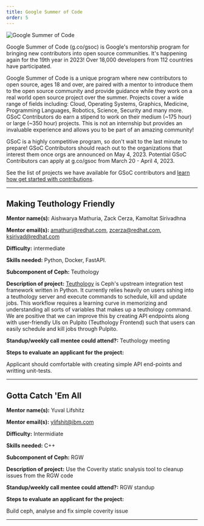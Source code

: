 ```yaml
---
title: Google Summer of Code
order: 5
---
```


![Google Summer of Code](/assets/bitmaps/hero-gsoc.png)

Google Summer of Code (g.co/gsoc) is Google's mentorship program for bringing
new contributors into open source communities. It's happening again for the
19th year in 2023! Over 18,000 developers from 112 countries have participated.

Google Summer of Code is a unique program where new contributors to open
source, ages 18 and over, are paired with a mentor to introduce them to the
open source community and provide guidance while they work on a real world open
source project over the summer. Projects cover a wide range of fields
including: Cloud, Operating Systems, Graphics, Medicine, Programming Languages,
Robotics, Science, Security and many more. GSoC Contributors do earn a stipend
to work on their medium (~175 hour) or large (~350 hour) projects. This is not
an internship but provides an invaluable experience and allows you to be part
of an amazing community!

GSoC is a highly competitive program, so don't wait to the last minute to
prepare! GSoC Contributors should reach out to the organizations that interest
them once orgs are announced on May 4, 2023. Potential GSoC Contributors can
apply at g.co/gsoc from March 20 - April 4, 2023.

See the list of projects we have available for GSoC contributors and [learn how
get started with contributions](https://ceph.io/en/developers/contribute/).

<hr class="hr">

## Making Teuthology Friendly

**Mentor name(s):** Aishwarya Mathuria, Zack Cerza, Kamoltat Sirivadhna

**Mentor email(s):** amathuri@redhat.com, zcerza@redhat.com, ksirivad@redhat.com

**Difficulty:** intermediate

**Skills needed:** Python, Docker, FastAPI.

**Subcomponent of Ceph:** Teuthology

**Description of project:**
[Teuthology](https://github.com/ceph/teuthology/tree/master/docs) is Ceph's upstream integration test framework written in Python. It currently relies
heavily on users sshing into a teuthology server and execute commands to schedule, kill and update jobs.
This workflow requires a learning curve in memorizing and understanding all sorts of variables that makes up
a teuthology command. We are positive that we can improve this by creating API endpoints along with user-friendly UIs on Pulpito (Teuthology Frontend)
such that users can easily schedule and kill jobs through Pulpito.

**Standup/weekly call mentee could attend?:** Teuthology meeting

**Steps to evaluate an applicant for the project:**

Applicant should comfortable with creating simple API end-points and writting unit-tests.

<hr class="hr">

## Gotta Catch 'Em All

**Mentor name(s):** Yuval Lifshitz

**Mentor email(s):** ylifshit@ibm.com

**Difficulty:** Intermidiate

**Skills needed:** C++

**Subcomponent of Ceph:** RGW

**Description of project:** 
Use the Coverity static snalysis tool to cleanup issues from the RGW code


**Standup/weekly call mentee could attend?:** RGW standup

**Steps to evaluate an applicant for the project:**

Build ceph, analyse and fix simple coverity issue

<hr class="hr">

